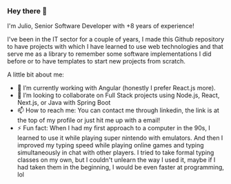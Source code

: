 ### Hey there 👋
I'm Julio, Senior Software Developer with +8 years of experience! 

I've been in the IT sector for a couple of years, I made this Github repository to have projects with which I have learned to use web technologies and that serve me as a library to remember some software implementations I did before or to have templates to start new projects from scratch.

A little bit about me:

- 🔭 I’m currently working with Angular (honestly I prefer React.js more).
- 👯 I’m looking to collaborate on Full Stack projects using Node.js, React, Next.js, or Java with Spring Boot 
- 📫 How to reach me: You can contact me through linkedin, the link is at the top of my profile or just hit me up with a email!
- ⚡ Fun fact: When I had my first approach to a computer in the 90s, I learned to use it while playing super nintendo with emulators. And then I improved my typing speed while playing online games and typing simultaneously in chat with other players. I tried to take formal typing classes on my own, but I couldn't unlearn the way I used it, maybe if I had taken them in the beginning, I would be even faster at programming, lol


<!--
**JulioAvalos/JulioAvalos** is a ✨ _special_ ✨ repository because its `README.md` (this file) appears on your GitHub profile.

Here are some ideas to get you started:

- 🔭 I’m currently working on ...
- 🌱 I’m currently learning ...
- 👯 I’m looking to collaborate on ...
- 🤔 I’m looking for help with ...
- 💬 Ask me about ...
- 📫 How to reach me: ...
- 😄 Pronouns: ...
- ⚡ Fun fact: ...
-->
